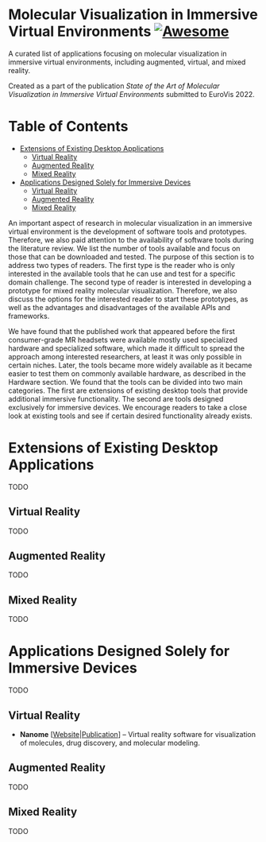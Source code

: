 # Molecular Visualization in Immersive Virtual Environments [![Awesome](https://awesome.re/badge.svg)](https://awesome.re)
A curated list of applications focusing on molecular visualization in immersive virtual environments, including augmented, virtual, and mixed reality.  

Created as a part of the publication *State of the Art of Molecular Visualization in Immersive Virtual Environments* submitted to EuroVis 2022.

<!--
# Emoji Labels
Add
-->


# Table of Contents
* [Extensions of Existing Desktop Applications](#desktop-extensions) 
   * [Virtual Reality](#desktop-extensions-vr)
   * [Augmented Reality](#desktop-extensions-ar)
   * [Mixed Reality](#desktop-extensions-mr)
* [Applications Designed Solely for Immersive Devices](#purely-immersive)
    * [Virtual Reality](#purely-immersive-vr)
    * [Augmented Reality](#purely-immersive-ar)
    * [Mixed Reality](#purely-immersive-mr)

An important aspect of research in molecular visualization in an immersive virtual environment is the development of software tools and prototypes. Therefore, we also paid attention to the availability of software tools during the literature review. We list the number of tools available and focus on those that can be downloaded and tested. The purpose of this section is to address two types of readers. The first type is the reader who is only interested in the available tools that he can use and test for a specific domain challenge. The second type of reader is interested in developing a prototype for mixed reality molecular visualization. Therefore, we also discuss the options for the interested reader to start these prototypes, as well as the advantages and disadvantages of the available APIs and frameworks. 

We have found that the published work that appeared before the first consumer-grade MR headsets were available mostly used specialized hardware and specialized software, which made it difficult to spread the approach among interested researchers, at least it was only possible in certain niches. Later, the tools became more widely available as it became easier to test them on commonly available hardware, as described in the Hardware section. We found that the tools can be divided into two main categories. The first are extensions of existing desktop tools that provide additional immersive functionality. The second are tools designed exclusively for immersive devices. We encourage readers to take a close look at existing tools and see if certain desired functionality already exists. 

# Extensions of Existing Desktop Applications <a name="desktop-extensions"></a>
TODO

## Virtual Reality <a name="desktop-extensions-vr"></a>
TODO

## Augmented Reality <a name="desktop-extensions-ar"></a>
TODO

## Mixed Reality <a name="desktop-extensions-mr"></a>
TODO

# Applications Designed Solely for Immersive Devices <a name="purely-immersive"></a>
TODO

## Virtual Reality <a name="purely-immersive-vr"></a>
* **Nanome** [[Website](https://nanome.ai/)|[Publication](https://doi.org/10.1016/J.JMGM.2019.03.010)] – Virtual reality software for visualization of molecules, drug discovery, and molecular modeling.

## Augmented Reality <a name="purely-immersive-ar"></a>
TODO

## Mixed Reality <a name="purely-immersive-mr"></a>
TODO

